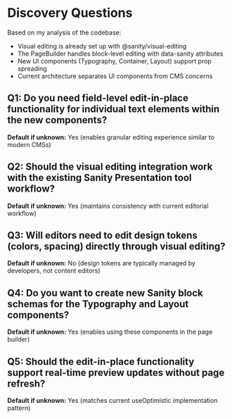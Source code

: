 # Discovery Questions

Based on my analysis of the codebase:
- Visual editing is already set up with @sanity/visual-editing
- The PageBuilder handles block-level editing with data-sanity attributes
- New UI components (Typography, Container, Layout) support prop spreading
- Current architecture separates UI components from CMS concerns

## Q1: Do you need field-level edit-in-place functionality for individual text elements within the new components?
**Default if unknown:** Yes (enables granular editing experience similar to modern CMSs)

## Q2: Should the visual editing integration work with the existing Sanity Presentation tool workflow?
**Default if unknown:** Yes (maintains consistency with current editorial workflow)

## Q3: Will editors need to edit design tokens (colors, spacing) directly through visual editing?
**Default if unknown:** No (design tokens are typically managed by developers, not content editors)

## Q4: Do you want to create new Sanity block schemas for the Typography and Layout components?
**Default if unknown:** Yes (enables using these components in the page builder)

## Q5: Should the edit-in-place functionality support real-time preview updates without page refresh?
**Default if unknown:** Yes (matches current useOptimistic implementation pattern)